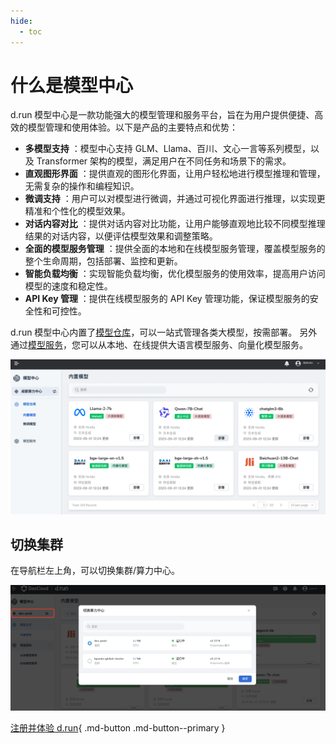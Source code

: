 ```yaml
---
hide:
  - toc
---
```


# 什么是模型中心

d.run 模型中心是一款功能强大的模型管理和服务平台，旨在为用户提供便捷、高效的模型管理和使用体验。以下是产品的主要特点和优势：

- **多模型支持** ：模型中心支持 GLM、Llama、百川、文心一言等系列模型，以及 Transformer 架构的模型，满足用户在不同任务和场景下的需求。
- **直观图形界面** ：提供直观的图形化界面，让用户轻松地进行模型推理和管理，无需复杂的操作和编程知识。
- **微调支持** ：用户可以对模型进行微调，并通过可视化界面进行推理，以实现更精准和个性化的模型效果。
- **对话内容对比** ：提供对话内容对比功能，让用户能够直观地比较不同模型推理结果的对话内容，以便评估模型效果和调整策略。
- **全面的模型服务管理** ：提供全面的本地和在线模型服务管理，覆盖模型服务的整个生命周期，包括部署、监控和更新。
- **智能负载均衡** ：实现智能负载均衡，优化模型服务的使用效率，提高用户访问模型的速度和稳定性。
- **API Key 管理** ：提供在线模型服务的 API Key 管理功能，保证模型服务的安全性和可控性。

d.run 模型中心内置了[模型仓库](./model-hub/built-in.md)，可以一站式管理各类大模型，按需部署。
另外通过[模型服务](./model-service/local.md)，您可以从本地、在线提供大语言模型服务、向量化模型服务。

![model hub](./images/dmc-home.png)

## 切换集群

在导航栏左上角，可以切换集群/算力中心。

![切换集群](./images/inner01.png)

[注册并体验 d.run](https://console.d.run/){ .md-button .md-button--primary }
